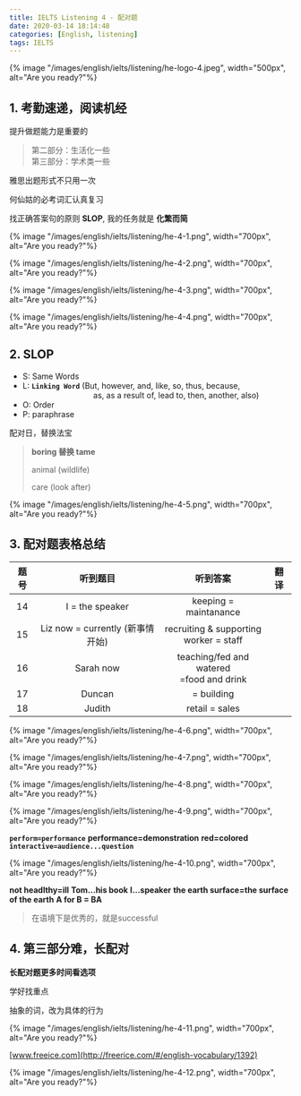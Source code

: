 ```yaml
---
title: IELTS Listening 4 - 配对题
date: 2020-03-14 18:14:48
categories: [English, listening]
tags: IELTS
---
```


{% image "/images/english/ielts/listening/he-logo-4.jpeg", width="500px", alt="Are you ready?"%}

<!-- more -->

## 1. 考勤速递，阅读机经

提升做题能力是重要的

> 第二部分：生活化一些  
> 第三部分：学术类一些

雅思出题形式不只用一次

何仙姑的必考词汇认真复习

找正确答案句的原则 **SLOP**, 我的任务就是 **化繁而简**

{% image "/images/english/ielts/listening/he-4-1.png", width="700px", alt="Are you ready?"%}

{% image "/images/english/ielts/listening/he-4-2.png", width="700px", alt="Are you ready?"%}

{% image "/images/english/ielts/listening/he-4-3.png", width="700px", alt="Are you ready?"%}

{% image "/images/english/ielts/listening/he-4-4.png", width="700px", alt="Are you ready?"%}

## 2. SLOP

 - S: Same Words
 - L: **`Linking Word`** (But, however, and, like, so, thus, because, 
  &nbsp;&nbsp;&nbsp;&nbsp;&nbsp;&nbsp;&nbsp; &nbsp;&nbsp;&nbsp;&nbsp;&nbsp;&nbsp;&nbsp; &nbsp;&nbsp;&nbsp;&nbsp;&nbsp;&nbsp;&nbsp; &nbsp;&nbsp;&nbsp;&nbsp;&nbsp;&nbsp;&nbsp; &nbsp;&nbsp;&nbsp;&nbsp;&nbsp;&nbsp;&nbsp; &nbsp;&nbsp;&nbsp;&nbsp;&nbsp;&nbsp;&nbsp; as, as a result of, lead to, then, another, also)
 - O: Order
 - P: paraphrase
 
 配对日，替换法宝

> **boring 替换 tame**
> 
> animal (wildlife) 
> 
> care (look after)

{% image "/images/english/ielts/listening/he-4-5.png", width="700px", alt="Are you ready?"%}

## 3. 配对题表格总结

题号 | 听到题目 | 听到答案 | 翻译
:----: | :----:  | :----:  | :----: 
14 | I = the speaker |  keeping = maintanance
15 | Liz now = currently (新事情开始) | recruiting & supporting <br> worker = staff
16 | Sarah now | teaching/fed and watered<br> =food and drink
17 | Duncan | = building
18 | Judith | retail = sales

{% image "/images/english/ielts/listening/he-4-6.png", width="700px", alt="Are you ready?"%}

{% image "/images/english/ielts/listening/he-4-7.png", width="700px", alt="Are you ready?"%}

{% image "/images/english/ielts/listening/he-4-8.png", width="700px", alt="Are you ready?"%}

{% image "/images/english/ielts/listening/he-4-9.png", width="700px", alt="Are you ready?"%}

**`perform=performance`**
**performance=demonstration**
**red=colored**
**`interactive=audience...question`**


{% image "/images/english/ielts/listening/he-4-10.png", width="700px", alt="Are you ready?"%}

**not headlthy=ill**
**Tom...his book**
**I...speaker**
**the earth surface=the surface of the earth**
**A for B = BA**

> 在语境下是优秀的，就是successful

## 4. 第三部分难，长配对

**长配对题更多时间看选项**

学好找重点

抽象的词，改为具体的行为

{% image "/images/english/ielts/listening/he-4-11.png", width="700px", alt="Are you ready?"%}

[www.freeice.com](http://freerice.com/#/english-vocabulary/1392)

{% image "/images/english/ielts/listening/he-4-12.png", width="700px", alt="Are you ready?"%}




